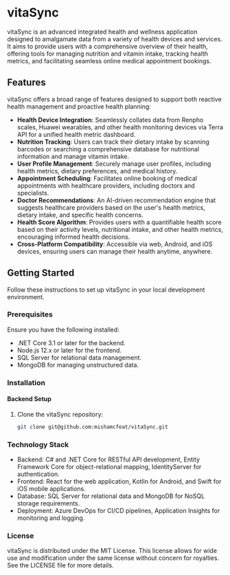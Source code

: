 # vitaSync

vitaSync is an advanced integrated health and wellness application designed to amalgamate data from a variety of health devices and services. It aims to provide users with a comprehensive overview of their health, offering tools for managing nutrition and vitamin intake, tracking health metrics, and facilitating seamless online medical appointment bookings.

## Features

vitaSync offers a broad range of features designed to support both reactive health management and proactive health planning:

- **Health Device Integration**: Seamlessly collates data from Renpho scales, Huawei wearables, and other health monitoring devices via Terra API for a unified health metric dashboard.
- **Nutrition Tracking**: Users can track their dietary intake by scanning barcodes or searching a comprehensive database for nutritional information and manage vitamin intake.
- **User Profile Management**: Securely manage user profiles, including health metrics, dietary preferences, and medical history.
- **Appointment Scheduling**: Facilitates online booking of medical appointments with healthcare providers, including doctors and specialists.
- **Doctor Recommendations**: An AI-driven recommendation engine that suggests healthcare providers based on the user's health metrics, dietary intake, and specific health concerns.
- **Health Score Algorithm**: Provides users with a quantifiable health score based on their activity levels, nutritional intake, and other health metrics, encouraging informed health decisions.
- **Cross-Platform Compatibility**: Accessible via web, Android, and iOS devices, ensuring users can manage their health anytime, anywhere.

## Getting Started

Follow these instructions to set up vitaSync in your local development environment.

### Prerequisites

Ensure you have the following installed:
- .NET Core 3.1 or later for the backend.
- Node.js 12.x or later for the frontend.
- SQL Server for relational data management.
- MongoDB for managing unstructured data.

### Installation

#### Backend Setup

1. Clone the vitaSync repository:
   ```sh
   git clone git@github.com:mishamcfeat/vitaSync.git

### Technology Stack

- Backend: C# and .NET Core for RESTful API development, Entity Framework Core for object-relational mapping, IdentityServer for authentication.
- Frontend: React for the web application, Kotlin for Android, and Swift for iOS mobile applications.
- Database: SQL Server for relational data and MongoDB for NoSQL storage requirements.
- Deployment: Azure DevOps for CI/CD pipelines, Application Insights for monitoring and logging.

### License

vitaSync is distributed under the MIT License. This license allows for wide use and modification under the same license without concern for royalties. See the LICENSE file for more details.
